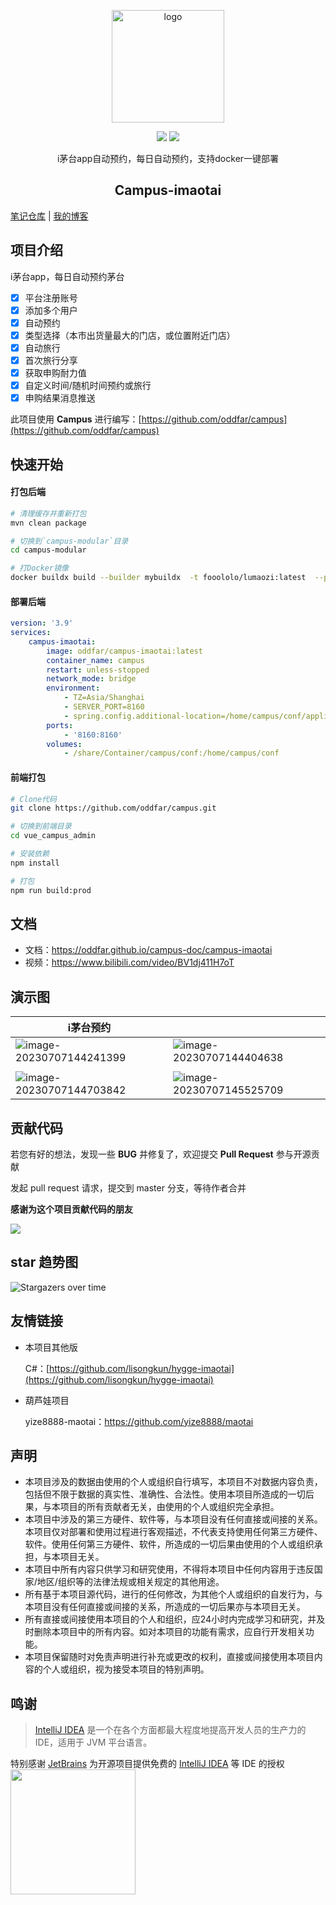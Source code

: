 <p align="center"><a href="https://oddfar.com/" target="_blank" rel="noopener noreferrer"><img width="180" src="https://note.oddfar.com/img/web.png" alt="logo"></a></p>

<p align="center">
  <a href="https://github.com/oddfar/campus-imaotai/stargazers"><img src="https://img.shields.io/github/stars/oddfar/campus-imaotai.svg"></a>
	<a href="https://github.com/oddfar/campus-imaotai/blob/master/LICENSE"><img src="https://img.shields.io/github/license/oddfar/campus-imaotai.svg"></a>
</p>

<p align="center"> i茅台app自动预约，每日自动预约，支持docker一键部署</p>

<h2 align="center">Campus-imaotai</h2>

[笔记仓库](https://github.com/oddfar/notes)  |  [我的博客](https://oddfar.com)

## 项目介绍

i茅台app，每日自动预约茅台

- [x] 平台注册账号
- [x] 添加多个用户
- [x] 自动预约
- [x] 类型选择（本市出货量最大的门店，或位置附近门店）
- [x] 自动旅行
- [x] 首次旅行分享
- [x] 获取申购耐力值
- [x] 自定义时间/随机时间预约或旅行
- [x] 申购结果消息推送

此项目使用 **Campus** 进行编写：[https://github.com/oddfar/campus](https://github.com/oddfar/campus)

## 快速开始

#### 打包后端

```bash
# 清理缓存并重新打包
mvn clean package

# 切换到`campus-modular`目录
cd campus-modular

# 打Docker镜像
docker buildx build --builder mybuildx  -t fooololo/lumaozi:latest  --platform linux/amd64,linux/arm64  --push .
```

#### 部署后端

```yaml
version: '3.9'
services:
    campus-imaotai:
        image: oddfar/campus-imaotai:latest
        container_name: campus
        restart: unless-stopped
        network_mode: bridge
        environment:
            - TZ=Asia/Shanghai
            - SERVER_PORT=8160
            - spring.config.additional-location=/home/campus/conf/application-prod.yml 
        ports:
            - '8160:8160'
        volumes:
            - /share/Container/campus/conf:/home/campus/conf
```

#### 前端打包

```bash
# Clone代码
git clone https://github.com/oddfar/campus.git

# 切换到前端目录
cd vue_campus_admin

# 安装依赖
npm install

# 打包
npm run build:prod
```

## 文档

- 文档：https://oddfar.github.io/campus-doc/campus-imaotai
- 视频：https://www.bilibili.com/video/BV1dj411H7oT

## 演示图

| i茅台预约                                                                                                         |                                                                                                                   |
| ----------------------------------------------------------------------------------------------------------------- | ----------------------------------------------------------------------------------------------------------------- |
| ![image-20230707144241399](https://gcore.jsdelivr.net/gh/oddfar/campus-imaotai/.github/image-20230707144241399.png) | ![image-20230707144404638](https://gcore.jsdelivr.net/gh/oddfar/campus-imaotai/.github/image-20230707144404638.png) |
|                                                                                                                   |                                                                                                                   |
| ![image-20230707144703842](https://gcore.jsdelivr.net/gh/oddfar/campus-imaotai/.github/image-20230707144703842.png) | ![image-20230707145525709](https://gcore.jsdelivr.net/gh/oddfar/campus-imaotai/.github/image-20230707145525709.png) |

## 贡献代码

若您有好的想法，发现一些 **BUG** 并修复了，欢迎提交 **Pull Request** 参与开源贡献

发起 pull request 请求，提交到 master 分支，等待作者合并

**感谢为这个项目贡献代码的朋友**

<a href="https://github.com/oddfar/campus-imaotai/graphs/contributors">
<img src="https://contrib.rocks/image?repo=oddfar/campus-imaotai" />
</a>

## star 趋势图

![Stargazers over time](https://starchart.cc/oddfar/campus-imaotai.svg)

## 友情链接

- 本项目其他版
  
  C#：[https://github.com/lisongkun/hygge-imaotai](https://github.com/lisongkun/hygge-imaotai)
- 葫芦娃项目
  
  yize8888-maotai：https://github.com/yize8888/maotai

## 声明

- 本项目涉及的数据由使用的个人或组织自行填写，本项目不对数据内容负责，包括但不限于数据的真实性、准确性、合法性。使用本项目所造成的一切后果，与本项目的所有贡献者无关，由使用的个人或组织完全承担。
- 本项目中涉及的第三方硬件、软件等，与本项目没有任何直接或间接的关系。本项目仅对部署和使用过程进行客观描述，不代表支持使用任何第三方硬件、软件。使用任何第三方硬件、软件，所造成的一切后果由使用的个人或组织承担，与本项目无关。
- 本项目中所有内容只供学习和研究使用，不得将本项目中任何内容用于违反国家/地区/组织等的法律法规或相关规定的其他用途。
- 所有基于本项目源代码，进行的任何修改，为其他个人或组织的自发行为，与本项目没有任何直接或间接的关系，所造成的一切后果亦与本项目无关。
- 所有直接或间接使用本项目的个人和组织，应24小时内完成学习和研究，并及时删除本项目中的所有内容。如对本项目的功能有需求，应自行开发相关功能。
- 本项目保留随时对免责声明进行补充或更改的权利，直接或间接使用本项目内容的个人或组织，视为接受本项目的特别声明。

## 鸣谢

> [IntelliJ IDEA](https://zh.wikipedia.org/zh-hans/IntelliJ_IDEA) 是一个在各个方面都最大程度地提高开发人员的生产力的 IDE，适用于 JVM 平台语言。

特别感谢 [JetBrains](https://www.jetbrains.com/?from=campus) 为开源项目提供免费的 [IntelliJ IDEA](https://www.jetbrains.com/idea/?from=campus) 等 IDE 的授权
[<img src="https://gcore.jsdelivr.net/gh/oddfar/campus-imaotai/.github/jetbrains-variant.png" width="200"/>](https://www.jetbrains.com/?from=campus)


